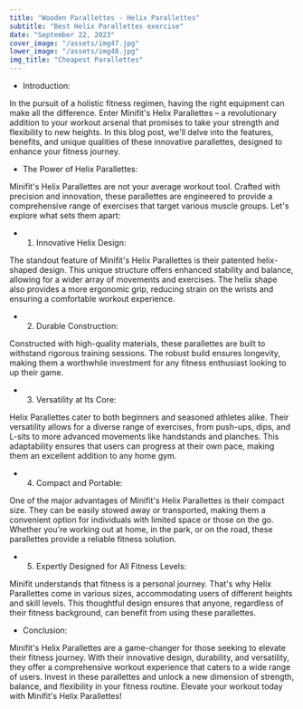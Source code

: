 ```yaml
---
title: "Wooden Parallettes - Helix Parallettes"
subtitle: "Best Helix Parallettes exercise"
date: "September 22, 2023"
cover_image: "/assets/img47.jpg"
lower_image: "/assets/img48.jpg"
img_title: "Cheapest Parallettes"
---
```


* Introduction:

In the pursuit of a holistic fitness regimen, having the right equipment can make all the difference. Enter Minifit's Helix Parallettes – a revolutionary addition to your workout arsenal that promises to take your strength and flexibility to new heights. In this blog post, we'll delve into the features, benefits, and unique qualities of these innovative parallettes, designed to enhance your fitness journey.

* The Power of Helix Parallettes:

Minifit's Helix Parallettes are not your average workout tool. Crafted with precision and innovation, these parallettes are engineered to provide a comprehensive range of exercises that target various muscle groups. Let's explore what sets them apart:

* 1. Innovative Helix Design:

The standout feature of Minifit's Helix Parallettes is their patented helix-shaped design. This unique structure offers enhanced stability and balance, allowing for a wider array of movements and exercises. The helix shape also provides a more ergonomic grip, reducing strain on the wrists and ensuring a comfortable workout experience.

* 2. Durable Construction:

Constructed with high-quality materials, these parallettes are built to withstand rigorous training sessions. The robust build ensures longevity, making them a worthwhile investment for any fitness enthusiast looking to up their game.

* 3. Versatility at Its Core:

Helix Parallettes cater to both beginners and seasoned athletes alike. Their versatility allows for a diverse range of exercises, from push-ups, dips, and L-sits to more advanced movements like handstands and planches. This adaptability ensures that users can progress at their own pace, making them an excellent addition to any home gym.

* 4. Compact and Portable:

One of the major advantages of Minifit's Helix Parallettes is their compact size. They can be easily stowed away or transported, making them a convenient option for individuals with limited space or those on the go. Whether you're working out at home, in the park, or on the road, these parallettes provide a reliable fitness solution.

* 5. Expertly Designed for All Fitness Levels:

Minifit understands that fitness is a personal journey. That's why Helix Parallettes come in various sizes, accommodating users of different heights and skill levels. This thoughtful design ensures that anyone, regardless of their fitness background, can benefit from using these parallettes.

* Conclusion:

Minifit's Helix Parallettes are a game-changer for those seeking to elevate their fitness journey. With their innovative design, durability, and versatility, they offer a comprehensive workout experience that caters to a wide range of users. Invest in these parallettes and unlock a new dimension of strength, balance, and flexibility in your fitness routine. Elevate your workout today with Minifit's Helix Parallettes!
